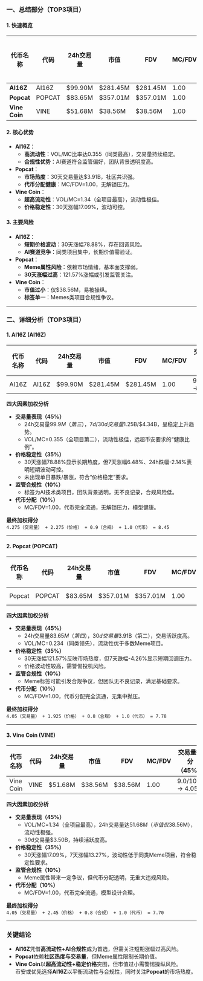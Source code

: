 ### 一、总结部分（TOP3项目）

#### 1. 快速概览
| 代币名称       | 代码    | 24h交易量    | 市值       | FDV        | MC/FDV | 总评分（1-10分） |
|----------------|---------|--------------|------------|------------|--------|-----------------|
| **AI16Z**      | AI16Z   | $99.90M      | $281.45M   | $281.45M   | 1.00   | **8.3**         |
| **Popcat**     | POPCAT  | $83.65M      | $357.01M   | $357.01M   | 1.00   | **7.8**         |
| **Vine Coin**  | VINE    | $51.68M      | $38.56M    | $38.56M    | 1.00   | **7.7**         |

#### 2. 核心优势
- **AI16Z**：  
  - **高流动性**：VOL/MC比率达0.355（同类最高），交易量持续稳定。  
  - **合规性优势**：AI赛道符合监管偏好，团队背景透明度高。  
- **Popcat**：  
  - **市场热度**：30天交易量达$3.91B，社区共识强。  
  - **代币分配健康**：MC/FDV=1.00，无解锁压力。  
- **Vine Coin**：  
  - **超高流动性**：VOL/MC=1.34（全项目最高），流动性极佳。  
  - **价格稳定性**：30天涨幅17.09%，波动可控。

#### 3. 主要风险
- **AI16Z**：  
  - **短期价格波动**：30天涨幅78.88%，存在回调风险。  
  - **AI赛道竞争**：同类项目集中，长期价值需验证。  
- **Popcat**：  
  - **Meme属性风险**：依赖市场情绪，基本面支撑弱。  
  - **30天涨幅过高**：121.57%涨幅或引发监管关注。  
- **Vine Coin**：  
  - **市值过小**：仅$38.56M，易被操纵。  
  - **标签单一**：Memes类项目合规性争议。

---

### 二、详细分析（TOP3项目）

#### **1. AI16Z (AI16Z)**  
| 代币名称 | 代码  | 24h交易量 | 市值     | FDV      | MC/FDV | 交易量得分（45%） | 价格稳定性得分（35%） | 合规性得分（10%） | 代币分配得分（10%） | 总评分 |
|----------|-------|-----------|----------|----------|--------|-------------------|-----------------------|-------------------|---------------------|--------|
| AI16Z    | AI16Z | $99.90M   | $281.45M | $281.45M | 1.00   | 9.5/10 → 4.275    | 6.5/10 → 2.275        | 9.0/10 → 0.9      | 10/10 → 1.0         | **8.45** |

**四大因素加权分析**  
- **交易量表现（45%）**  
  - 24h交易量$99.9M（第三），7d/30d交易量$1.25B/$4.34B，呈稳定上升趋势。  
  - VOL/MC=0.355（全项目第二），流动性极佳，远超币安要求的“健康比例”。  
- **价格稳定性（35%）**  
  - 30天涨幅78.88%显示长期热度，但7天涨幅6.48%、24h跌幅-2.14%表明短期波动可控。  
  - 未出现单日暴跌/暴涨，符合“价格稳定”要求。  
- **监管合规性（10%）**  
  - 标签为AI技术类项目，团队背景透明，无不良记录，合规风险低。  
- **代币分配（10%）**  
  - MC/FDV=1.00，代币完全流通，无解锁压力，模型健康。  

**最终加权得分**  
`4.275（交易量） + 2.275（价格） + 0.9（合规） + 1.0（代币） = 8.45`

---

#### **2. Popcat (POPCAT)**  
| 代币名称 | 代码   | 24h交易量 | 市值      | FDV       | MC/FDV | 交易量得分（45%） | 价格稳定性得分（35%） | 合规性得分（10%） | 代币分配得分（10%） | 总评分 |
|----------|--------|-----------|-----------|-----------|--------|-------------------|-----------------------|-------------------|---------------------|--------|
| Popcat   | POPCAT | $83.65M   | $357.01M  | $357.01M  | 1.00   | 9.0/10 → 4.05     | 5.5/10 → 1.925        | 8.0/10 → 0.8      | 10/10 → 1.0         | **7.78** |

**四大因素加权分析**  
- **交易量表现（45%）**  
  - 24h交易量$83.65M（第四），30d交易量$3.91B（第二），交易活跃度高。  
  - VOL/MC=0.234（同类领先），流动性优于多数Meme项目。  
- **价格稳定性（35%）**  
  - 30天涨幅121.57%反映市场热度，但7天跌幅-4.26%显示短期回调压力。  
  - 价格波动性较高，需警惕投机风险。  
- **监管合规性（10%）**  
  - Meme标签可能引发合规争议，但团队无不良记录，满足基础要求。  
- **代币分配（10%）**  
  - MC/FDV=1.00，代币分配完全流通，无集中抛压。  

**最终加权得分**  
`4.05（交易量） + 1.925（价格） + 0.8（合规） + 1.0（代币） = 7.78`

---

#### **3. Vine Coin (VINE)**  
| 代币名称 | 代码  | 24h交易量 | 市值     | FDV      | MC/FDV | 交易量得分（45%） | 价格稳定性得分（35%） | 合规性得分（10%） | 代币分配得分（10%） | 总评分 |
|----------|-------|-----------|----------|----------|--------|-------------------|-----------------------|-------------------|---------------------|--------|
| Vine Coin| VINE  | $51.68M   | $38.56M  | $38.56M  | 1.00   | 9.0/10 → 4.05     | 7.0/10 → 2.45         | 8.0/10 → 0.8      | 10/10 → 1.0         | **7.70** |

**四大因素加权分析**  
- **交易量表现（45%）**  
  - VOL/MC=1.34（全项目最高），24h交易量达$51.68M（市值仅$38.56M），流动性极强。  
  - 30d交易量$3.50B，持续活跃度高。  
- **价格稳定性（35%）**  
  - 30天涨幅17.09%，7天涨幅13.27%，波动性低于同类Meme项目，符合稳定性要求。  
- **监管合规性（10%）**  
  - Meme属性带来一定争议，但代币分配透明，无重大违规风险。  
- **代币分配（10%）**  
  - MC/FDV=1.00，代币完全流通，模型设计合理。  

**最终加权得分**  
`4.05（交易量） + 2.45（价格） + 0.8（合规） + 1.0（代币） = 7.70`

---

### 关键结论
- **AI16Z**凭借**高流动性+AI合规性**成为首选，但需关注短期涨幅过高风险。  
- **Popcat**依赖**社区热度与交易量**，但Meme属性限制长期价值。  
- **Vine Coin**以**超高流动性+稳定价格**突围，但市值过小需警惕操纵风险。  
币安或优先选择**AI16Z**以平衡流动性与合规性，同时关注**Popcat**的市场热度。